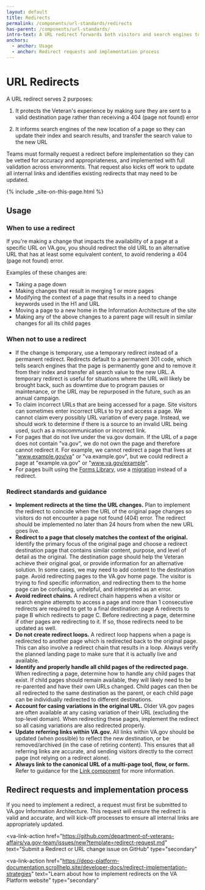```yaml
---
layout: default
title: Redirects
permalink: /components/url-standards/redirects
has-parent: /components/url-standards/
intro-text: A URL redirect forwards both visitors and search engines to a different URL than the one requested. Teams should implement a redirect or request a redirect whenever they change a URL or remove a page. 
anchors:
  - anchor: Usage
  - anchor: Redirect requests and implementation process 
---
```


# URL Redirects

A URL redirect serves 2 purposes:

1.  It protects the Veteran's experience by making sure they are sent to a valid destination page rather than receiving a 404 (page not found) error

2.  It informs search engines of the new location of a page so they can update their index and search results, and transfer the search value to the new URL

Teams must formally request a redirect before implementation so they can be vetted for accuracy and appropriateness, and implemented with full validation across environments. That request also kicks off work to update all internal links and identifies existing redirects that may need to be updated.

{% include _site-on-this-page.html %}

## Usage

### When to use a redirect 

If you're making a change that impacts the availability of a page at a specific URL on VA.gov, you should redirect the old URL to an alternative URL that has at least some equivalent content, to avoid rendering a 404 (page not found) error.

Examples of these changes are:

-   Taking a page down 
-   Making changes that result in merging 1 or more pages
-   Modifying the context of a page that results in a need to change keywords used in the H1 and URL
-   Moving a page to a new home in the Information Architecture of the site
-   Making any of the above changes to a parent page will result in similar changes for all its child pages

### When not to use a redirect

- If the change is temporary, use a temporary redirect instead of a permanent redirect.  Redirects default to a permanent 301 code, which tells search engines that the page is permanently gone and to remove it from their index and transfer all search value to the new URL. A temporary redirect is useful for situations where the URL will likely be brought back, such as downtime due to program pauses or maintenance, or the URL may be repurposed in the future, such as an annual campaign.
- To claim incorrect URLs that are being accessed for a page.  Site visitors can sometimes enter incorrect URLs to try and access a page. We cannot claim every possibly URL variation of every page. Instead, we should work to determine if there is a source to an invalid URL being used, such as a miscommunication or incorrect link.
- For pages that do not live under the va.gov domain.  If the URL of a page does not contain "va.gov", we do not own the page and therefore cannot redirect it. For example, we cannot redirect a page that lives at "www.example.gov/va" or "va.example.gov", but we could redirect a page at "example.va.gov" or "www.va.gov/example".
- For pages built using the [Forms Library](https://depo-platform-documentation.scrollhelp.site/developer-docs/va-forms-library-overview), use a [migration](https://depo-platform-documentation.scrollhelp.site/developer-docs/va-forms-library-using-forms-in-production#VAFormsLibrary-UsingFormsinProduction-formConfigMigrationsAttribute) instead of a redirect.

### Redirect standards and guidance

- **Implement redirects at the time the URL changes.** Plan to implement the redirect to coincide when the URL of the original page changes so visitors do not encounter a page not found (404) error. The redirect should be implemented no later than 24 hours from when the new URL goes live.
- **Redirect to a page that closely matches the context of the original.** Identify the primary focus of the original page and choose a redirect destination page that contains similar content, purpose, and level of detail as the original. The destination page should help the Veteran achieve their original goal, or provide information for an alternative solution. In some cases, we may need to add content to the destination page. Avoid redirecting pages to the VA.gov home page. The visitor is trying to find specific information, and redirecting them to the home page can be confusing, unhelpful, and interpreted as an error. 
- **Avoid redirect chains.** A redirect chain happens when a visitor or search engine attempts to access a page and more than 1 consecutive redirects are required to get to a final destination: page A redirects to page B which redirects to page C. Before redirecting a page, determine if other pages are redirecting to it. If so, those redirects need to be updated as well. 
- **Do not create redirect loops.** A redirect loop happens when a page is redirected to another page which is redirected back to the original page. This can also involve a redirect chain that results in a loop. Always verify the planned landing page to make sure that it is actually live and available.
- **Identify and properly handle all child pages of the redirected page.** When redirecting a page, determine how to handle any child pages that exist. If child pages should remain available, they will likely need to be re-parented and have their own URLs changed.  Child pages can then be all redirected to the same destination as the parent, or each child page can be individually redirected to different destinations.
- **Account for casing variations in the original URL.** Older VA.gov pages are often available at any casing variation of their URL (excluding the top-level domain). When redirecting these pages, implement the redirect so all casing variations are also redirected properly. 
- **Update referring links within VA.gov.** All links within VA.gov should be updated (when possible) to reflect the new destination, or be removed/archived (in the case of retiring content). This ensures that all referring links are accurate, and sending visitors directly to the correct page (not relying on a redirect alone).
- **Always link to the canonical URL of a multi-page tool, flow, or form.** Refer to guidance for the [Link component](/content-style-guide/links) for more information.

## Redirect requests and implementation process

If you need to implement a redirect, a request must first be submitted to VA.gov Information Architecture.  This request will ensure the redirect is valid and accurate, and will kick-off processes to ensure all internal links are appropriately updated. 

<va-link-action
  href="https://github.com/department-of-veterans-affairs/va.gov-team/issues/new?template=redirect-request.md"
  text="Submit a Redirect or URL change issue on GitHub"
  type="secondary"
></va-link-action>

<va-link-action
  href="https://depo-platform-documentation.scrollhelp.site/developer-docs/redirect-implementation-strategies"
  text="Learn about how to implement redirects on the VA Platform website"
  type="secondary"
></va-link-action>
